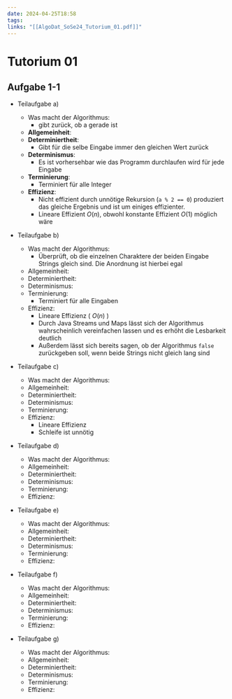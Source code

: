 ```yaml
---
date: 2024-04-25T18:58
tags: 
links: "[[AlgoDat_SoSe24_Tutorium_01.pdf]]"
---
```

# Tutorium 01
## Aufgabe 1-1
- Teilaufgabe a)
	- Was macht der Algorithmus: 
		- gibt zurück, ob a gerade ist
	- **Allgemeinheit**: 
	- **Determiniertheit**: 
		- Gibt für die selbe Eingabe immer den gleichen Wert zurück
	- **Determinismus**: 
		- Es ist vorhersehbar wie das Programm durchlaufen wird für jede Eingabe
	- **Terminierung**: 
		- Terminiert für alle Integer
	- **Effizienz**: 
		- Nicht effizient durch unnötige Rekursion (`a % 2 == 0`) produziert das gleiche Ergebnis und ist um einiges effizienter. 
		- Lineare Effizient $O(n)$, obwohl konstante Effizient $O(1)$ möglich wäre

- Teilaufgabe b)
	- Was macht der Algorithmus: 
		- Überprüft, ob die einzelnen Charaktere der beiden Eingabe Strings gleich sind. Die Anordnung ist hierbei egal
	- Allgemeinheit: 
	- Determiniertheit: 
	- Determinismus: 
	- Terminierung: 
		- Terminiert für alle Eingaben
	- Effizienz: 
		- Lineare Effizienz ( $O(n)$ )
		- Durch Java Streams und Maps lässt sich der Algorithmus wahrscheinlich vereinfachen lassen und es erhöht die Lesbarkeit deutlich
		- Außerdem lässt sich bereits sagen, ob der Algorithmus `false` zurückgeben soll, wenn beide Strings nicht gleich lang sind

- Teilaufgabe c)
	- Was macht der Algorithmus: 
	- Allgemeinheit: 
	- Determiniertheit: 
	- Determinismus: 
	- Terminierung: 
	- Effizienz: 
		- Lineare Effizienz
		- Schleife ist unnötig

- Teilaufgabe d)
	- Was macht der Algorithmus: 
	- Allgemeinheit: 
	- Determiniertheit: 
	- Determinismus: 
	- Terminierung: 
	- Effizienz: 

- Teilaufgabe e)
	- Was macht der Algorithmus: 
	- Allgemeinheit: 
	- Determiniertheit: 
	- Determinismus: 
	- Terminierung: 
	- Effizienz: 

- Teilaufgabe f)
	- Was macht der Algorithmus: 
	- Allgemeinheit: 
	- Determiniertheit: 
	- Determinismus: 
	- Terminierung: 
	- Effizienz: 

- Teilaufgabe g)
	- Was macht der Algorithmus: 
	- Allgemeinheit: 
	- Determiniertheit: 
	- Determinismus: 
	- Terminierung: 
	- Effizienz: 